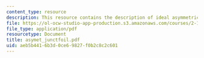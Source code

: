 ```yaml
---
content_type: resource
description: This resource contains the description of ideal asymmetric junction elements.
file: https://ol-ocw-studio-app-production.s3.amazonaws.com/courses/2-141-modeling-and-simulation-of-dynamic-systems-fall-2006/aeb5b4416b3d0ce69827f0b2c8c2c601_asymet_junctfoil.pdf
file_type: application/pdf
resourcetype: Document
title: asymet_junctfoil.pdf
uid: aeb5b441-6b3d-0ce6-9827-f0b2c8c2c601
---
```


